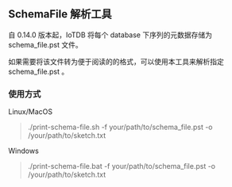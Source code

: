 <!--

    Licensed to the Apache Software Foundation (ASF) under one
    or more contributor license agreements.  See the NOTICE file
    distributed with this work for additional information
    regarding copyright ownership.  The ASF licenses this file
    to you under the Apache License, Version 2.0 (the
    "License"); you may not use this file except in compliance
    with the License.  You may obtain a copy of the License at

        http://www.apache.org/licenses/LICENSE-2.0

    Unless required by applicable law or agreed to in writing,
    software distributed under the License is distributed on an
    "AS IS" BASIS, WITHOUT WARRANTIES OR CONDITIONS OF ANY
    KIND, either express or implied.  See the License for the
    specific language governing permissions and limitations
    under the License.

-->

## SchemaFile 解析工具

自 0.14.0 版本起，IoTDB 将每个 database 下序列的元数据存储为 schema_file.pst 文件。

如果需要将该文件转为便于阅读的的格式，可以使用本工具来解析指定 schema_file.pst 。

### 使用方式

Linux/MacOS
> ./print-schema-file.sh -f your/path/to/schema_file.pst -o /your/path/to/sketch.txt

Windows

> ./print-schema-file.bat -f your/path/to/schema_file.pst -o /your/path/to/sketch.txt
